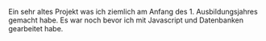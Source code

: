 
Ein sehr altes Projekt was ich ziemlich am Anfang des 1. Ausbildungsjahres gemacht habe.
Es war noch bevor ich mit Javascript und Datenbanken gearbeitet habe.